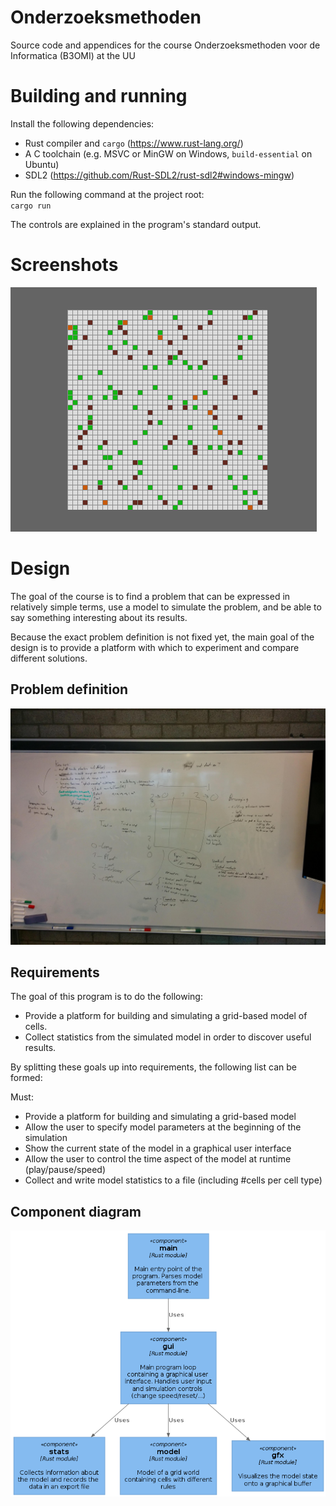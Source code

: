 # Onderzoeksmethoden

Source code and appendices for the course Onderzoeksmethoden voor de Informatica (B3OMI) at the UU

# Building and running

Install the following dependencies:

- Rust compiler and `cargo` (https://www.rust-lang.org/)
- A C toolchain (e.g. MSVC or MinGW on Windows, `build-essential` on Ubuntu)
- SDL2 (https://github.com/Rust-SDL2/rust-sdl2#windows-mingw)

Run the following command at the project root:  
`cargo run`

The controls are explained in the program's standard output.

# Screenshots

![](design/screenshot.png)

# Design

The goal of the course is to find a problem that can be expressed in relatively
simple terms, use a model to simulate the problem, and be able to say something
interesting about its results.

Because the exact problem definition is not fixed yet, the main goal of the
design is to provide a platform with which to experiment and compare different
solutions.

## Problem definition

![](design/problem-definition.png)

## Requirements

The goal of this program is to do the following:

- Provide a platform for building and simulating a grid-based model of cells.
- Collect statistics from the simulated model in order to discover useful results.

By splitting these goals up into requirements, the following list can be formed:

Must:

- Provide a platform for building and simulating a grid-based model
- Allow the user to specify model parameters at the beginning of the simulation
- Show the current state of the model in a graphical user interface
- Allow the user to control the time aspect of the model at runtime (play/pause/speed)
- Collect and write model statistics to a file (including #cells per cell type)

## Component diagram

![](design/component-diagram.png)

